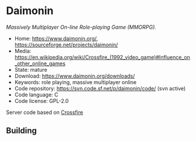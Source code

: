 # Daimonin

_Massively Multiplayer On-line Role-playing Game (MMORPG)._

- Home: https://www.daimonin.org/, https://sourceforge.net/projects/daimonin/
- Media: <https://en.wikipedia.org/wiki/Crossfire_(1992_video_game)#Influence_on_other_online_games>
- State: mature
- Download: https://www.daimonin.org/downloads/
- Keywords: role playing, massive multiplayer online
- Code repository: https://svn.code.sf.net/p/daimonin/code/ (svn active)
- Code language: C
- Code license: GPL-2.0

Server code based on [Crossfire](crossfire.md)

## Building

